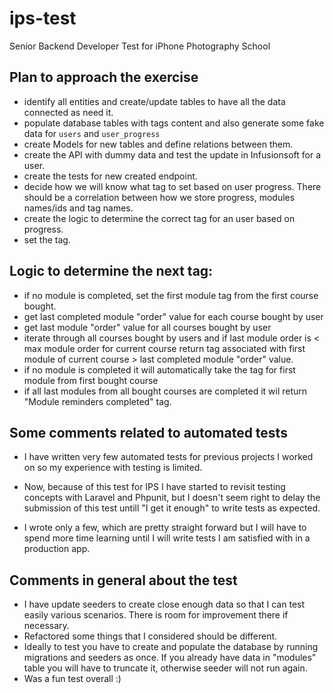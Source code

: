 # ips-test
Senior Backend Developer Test for iPhone Photography School

## Plan to approach the exercise
* identify all entities and create/update tables to have all the data connected as need it. 
* populate database tables with tags content and also generate some fake data for `users` and `user_progress`
* create Models for new tables and define relations between them.  
* create the API with dummy data and test the update in Infusionsoft for a user. 
* create the tests for new created endpoint.
* decide how we will know what tag to set based on user progress. 
There should be a correlation between how we store progress, modules names/ids and tag names. 
* create the logic to determine the correct tag for an user based on progress. 
* set the tag.

## Logic to determine the next tag: 
- if no module is completed, set the first module tag from the first course bought.
- get last completed module "order" value for each course bought by user
- get last module "order" value for all courses bought by user
- iterate through all courses bought by users and 
if last module order is < max module order for current course 
return tag associated with first module of current course > last completed module "order" value.  
- if no module is completed it will automatically take the tag for first module from first bought course
- if all last modules from all bought courses are completed it wil return "Module reminders completed" tag.     

## Some comments related to automated tests
* I have written very few automated tests for previous projects I worked on so my experience with testing is limited.
* Now, because of this test for IPS I have started to revisit testing concepts with Laravel and Phpunit, 
but I doesn't seem right to delay the submission of this test untill "I get it enough" to write tests as expected. 

* I wrote only a few, which are pretty straight forward but I will have to spend more time learning until I will write tests I am satisfied with in a production app. 

## Comments in general about the test 
* I have update seeders to create close enough data so that I can test easily various scenarios. There is room for improvement there if necessary. 
* Refactored some things that I considered should be different.
* Ideally to test you have to create and populate the database by running migrations and seeders as once. 
If you already have data in "modules" table you will have to truncate it, otherwise seeder will not run again.    
* Was a fun test overall :) 